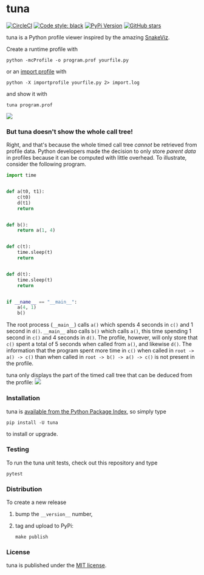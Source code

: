 # tuna

[![CircleCI](https://img.shields.io/circleci/project/github/nschloe/tuna/master.svg)](https://circleci.com/gh/nschloe/tuna)
[![Code style: black](https://img.shields.io/badge/code%20style-black-000000.svg)](https://github.com/ambv/black)
[![PyPi Version](https://img.shields.io/pypi/v/tuna.svg)](https://pypi.org/project/tuna)
[![GitHub stars](https://img.shields.io/github/stars/nschloe/tuna.svg?logo=github&label=Stars)](https://github.com/nschloe/tuna)

tuna is a Python profile viewer inspired by the amazing
[SnakeViz](https://github.com/jiffyclub/snakeviz).

Create a runtime profile with
```
python -mcProfile -o program.prof yourfile.py
```
or an [import
profile](https://docs.python.org/3/using/cmdline.html#envvar-PYTHONPROFILEIMPORTTIME)
with
```
python -X importprofile yourfile.py 2> import.log
```
and show it with
```
tuna program.prof
```

![](https://nschloe.github.io/tuna/screencast.gif)


### But tuna doesn't show the whole call tree!

Right, and that's because the whole timed call tree _cannot_ be retrieved from profile
data. Python developers made the decision to only store _parent data_ in profiles
because it can be computed with little overhead.
To illustrate, consider the following program.
```python
import time


def a(t0, t1):
    c(t0)
    d(t1)
    return


def b():
    return a(1, 4)


def c(t):
    time.sleep(t)
    return


def d(t):
    time.sleep(t)
    return


if __name__ == "__main__":
    a(4, 1)
    b()
```
The root process (`__main__`) calls `a()` which spends 4 seconds in `c()` and 1 second
in `d()`. `__main__` also calls `b()` which calls `a()`, this time spending 1 second in
`c()` and 4 seconds in `d()`. The profile, however, will only store that `c()` spent a
total of 5 seconds when called from `a()`, and likewise `d()`. The information that the
program spent more time in `c()` when called in `root -> a() -> c()` than when called in
`root -> b() -> a() -> c()` is not present in the profile.

tuna only displays the part of the timed call tree that can be deduced from the profile:
![](https://nschloe.github.io/tuna/foo.png)

### Installation

tuna is [available from the Python Package
Index](https://pypi.org/project/tuna/), so simply type
```
pip install -U tuna
```
to install or upgrade.


### Testing

To run the tuna unit tests, check out this repository and type
```
pytest
```

### Distribution

To create a new release

1. bump the `__version__` number,

2. tag and upload to PyPi:
    ```
    make publish
    ```

### License

tuna is published under the [MIT license](https://en.wikipedia.org/wiki/MIT_License).
